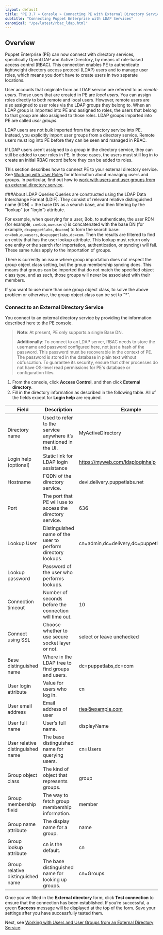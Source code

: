 ```yaml
---
layout: default
title: "PE 3.7 » Console » Connecting PE with External Directory Services"
subtitle: "Connecting Puppet Enterprise with LDAP Services"
canonical: "/pe/latest/rbac_ldap.html"
---
```


## Overview
Puppet Enterprise (PE) can now connect with directory services, specifically OpenLDAP and Active Directory, by means of role-based access control (RBAC).  This connection enables PE to authenticate lightweight directory access protocol (LDAP) users and to manage user roles, which means you don’t have to create users in two separate locations.

User accounts that originate from an LDAP service are referred to as *remote users*. Those users that are created in PE are *local users*. You can assign roles directly to both remote and local users. However, remote users are also assigned to user roles via the LDAP groups they belong to. When an LDAP group is imported into PE and assigned to roles, the users that belong to that group are also assigned to those roles. LDAP groups imported into PE are called *user groups*.

LDAP users are not bulk imported from the directory service into PE. Instead, you explicitly import user groups from a directory service. Remote users must log into PE before they can be seen and managed in RBAC.

If LDAP users aren’t assigned to a group in the directory service, they can still be added to user roles in PE. In those cases, the users must still log in to create an initial RBAC record before they can be added to roles.

This section describes how to connect PE to your external directory service. See [Working with User Roles](./rbac_user_roles.html) for information about managing users and groups. In particular, find out how to [work with users and user groups from an external directory service](./rbac_user_roles.html#working-with-users-and-user-groups-from-an-external-directory-service).

###About LDAP Queries
Queries are constructed using the LDAP Data Interchange Format (LDIF). They consist of relevant relative distinguished name (RDN) + the base DN as a search base, and then filtering by the "lookup" (or "login") attribute.

For example, when querying for a user, Bob, to authenticate, the user RDN (for example, `cn=bob,ou=users`) is concatenated with the base DN (for example, `dc=puppetlabs,dc=com`) to form the search base: `cn=bob,ou=users,dc=puppetlabs,dc=com`. Then the results are filtered to find an entity that has the user lookup attribute. This lookup must return only one entity or the search (for importation, authentication, or syncing) will fail. These same rules apply to the importation of groups.

There is currently an issue where group importation does not respect the group
object class setting, but the group membership syncing does. This means that
groups can be imported that do not match the specified object class type, and
as such, those groups will never be associated with their members.

If you want to use more than one group object class, to solve the above
problem or otherwise, the group object class can be set to "\*".

### Connect to an External Directory Service

You connect to an external directory service by providing the information described here to the PE console.

>**Note**: At present, PE only supports a single Base DN.
>
>**Additionally**: To connect to an LDAP server, RBAC needs to store the username and password configured here, not just a hash of the password. This password must be recoverable in the context of PE. The password is stored in the database in plain text without obfuscation. To guarantee its security, ensure that other processes do not have OS-level read permissions for PE's database or configuration files.

1. From the console, click **Access Control**, and then click **External directory**.
2. Fill in the directory information as described in the following table. All of the fields except for **Login help** are required.

| Field                     | Description        | Example       |
| ---                         | ---                      | ---          |
| Directory name    | Used to refer to the service anywhere it’s mentioned in the UI. | MyActiveDirectory |
| Login help (optional) | Static link for LDAP login assistance | https://myweb.com/ldaploginhelp |
| Hostname | FQDN of the directory service. | devi.delivery.puppetlabs.net |
| Port | The port that PE will use to access the directory service. | 636 |
| Lookup User | Distinguished name of the user to perform directory lookups. | cn=admin,dc=delivery,dc=puppetlabs,dc=net |
| Lookup password | Password of the user who performs lookups. | <password>
| Connection timeout | Number of seconds before the connection will time out. | 10 |
| Connect using SSL | Choose whether to use secure socket layer or not. | select or leave unchecked |
| Base distinguished name | Where in the LDAP tree to find groups and users. | dc=puppetlabs,dc=com |
| User login attribute | Value for users who log in. | cn |
| User email address  | Email address of user | ries@example.com |
| User full name  | User’s full name. | displayName |
| User relative distinguished name  | The base distinguished name for querying users.  | cn=Users |
| Group object class  | The kind of object that represents groups.  | group  |
| Group membership field  | The way to fetch group membership information. | member  |
| Group name attribute  | The display name for a group.  | name  |
| Group lookup attribute | cn is the default. | cn |
| Group relative distinguished name  | The base distinguished name for looking up groups.  | cn=Groups |


Once you’ve filled in the **External directory** form, click **Test connection** to ensure that the connection has been established. If you’re successful, a green **Success** message will be displayed at the top of the form. Save your settings after you have successfully tested them.

Next, see [Working with Users and User Groups from an External Directory Service](./rbac_user_roles.html#working-with-users-and-user-groups-from-an-external-directory-service).
